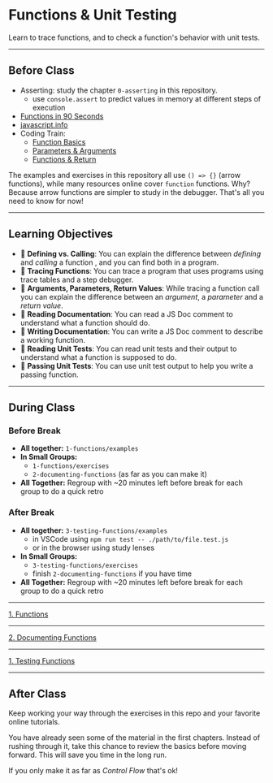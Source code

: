 # Functions & Unit Testing

Learn to trace functions, and to check a function's behavior with unit tests.

---

## Before Class

- Asserting: study the chapter `0-asserting` in this repository.
  - use `console.assert` to predict values in memory at different steps of
    execution
- [Functions in 90 Seconds](https://www.youtube.com/watch?v=UY182o4J5_Y)
- [javascript.info](https://javascript.info/function-basics)
- Coding Train:
  - [Function Basics](https://www.youtube.com/watch?v=wRHAitGzBrg)
  - [Parameters & Arguments](https://www.youtube.com/watch?v=zkc417YapfE)
  - [Functions & Return](https://www.youtube.com/watch?v=qRnUBiTJ66Y)

The examples and exercises in this repository all use `() => {}` (arrow
functions), while many resources online cover `function` functions. Why? Because
arrow functions are simpler to study in the debugger. That's all you need to
know for now!

---

## Learning Objectives

- 🥚 **Defining vs. Calling**: You can explain the difference between _defining_
  and _calling_ a function , and you can find both in a program.
- 🥚 **Tracing Functions**: You can trace a program that uses programs using
  trace tables and a step debugger.
- 🥚 **Arguments, Parameters, Return Values**: While tracing a function call you
  can explain the difference between an _argument_, a _parameter_ and a _return
  value_.
- 🐣 **Reading Documentation**: You can read a JS Doc comment to understand what
  a function should do.
- 🐣 **Writing Documentation**: You can write a JS Doc comment to describe a
  working function.
- 🐥 **Reading Unit Tests**: You can read unit tests and their output to
  understand what a function is supposed to do.
- 🐥 **Passing Unit Tests**: You can use unit test output to help you write a
  passing function.

---

## During Class

### Before Break

- **All together:** `1-functions/examples`
- **In Small Groups:**
  - `1-functions/exercises`
  - `2-documenting-functions` (as far as you can make it)
- **All Together:** Regroup with ~20 minutes left before break for each group to
  do a quick retro

### After Break

- **All together:** `3-testing-functions/examples`
  - in VSCode using `npm run test -- ./path/to/file.test.js`
  - or in the browser using study lenses
- **In Small Groups:**
  - `3-testing-functions/exercises`
  - finish `2-documenting-functions` if you have time
- **All Together:** Regroup with ~20 minutes left before break for each group to
  do a quick retro

---

<a class="study-lens" href="./1-functions?study" target="_blank">1.
Functions</a>

---

<a class="study-lens" href="./2-documenting-functions?study" target="_blank">2.
Documenting Functions</a>

---

<a class="study-lens" href="./3-testing-functions?study" target="_blank">1.
Testing Functions</a>

---

## After Class

Keep working your way through the exercises in this repo and your favorite
online tutorials.

You have already seen some of the material in the first chapters. Instead of
rushing through it, take this chance to review the basics before moving forward.
This will save you time in the long run.

If you only make it as far as _Control Flow_ that's ok!

